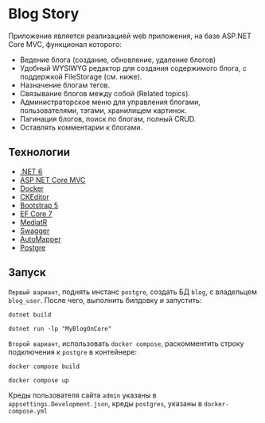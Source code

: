 # Blog Story

Приложение является реализацией web приложения, на базе ASP.NET Core MVC, функционал которого:
- Ведение блога (создание, обновление, удаление блогов)
- Удобный WYSIWYG редактор для создания содержимого блога, с поддержкой FileStorage (см. ниже).
- Назначение блогам тегов.
- Связывание блогов между собой (Related topics).
- Администраторское меню для управления блогами, пользователями, тэгами, хранилищем картинок.
- Пагинация блогов, поиск по блогам, полный CRUD.
- Оставлять комментарии к блогами.

## Технологии

- [.NET 6](https://dotnet.microsoft.com/en-us/download/dotnet/6.0)
- [ASP NET Core MVC](https://learn.microsoft.com/ru-ru/aspnet/core/introduction-to-aspnet-core?view=aspnetcore-7.0)
- [Docker](https://www.docker.com/)
- [CKEditor](https://ckeditor.com/)
- [Bootstrap 5](https://getbootstrap.com/)
- [EF Core 7](https://learn.microsoft.com/ru-ru/ef/core/what-is-new/ef-core-7.0/plan)
- [MediatR](https://github.com/jbogard/MediatR)
- [Swagger](https://swagger.io/)
- [AutoMapper](https://automapper.org/)
- [Postgre](https://www.postgresql.org/)

## Запуск

`Первый вариант`, поднять инстанс `postgre`, создать БД `blog`, с владельцем `blog_user`. После чего, выполнить билдовку и запустить:

```dotnet build```

```dotnet run -lp "MyBlogOnCore"```

`Второй вариант`, использовать `docker compose`, раскомментить строку подключения к `postgre` в контейнере:

```
docker compose build
```

```
docker compose up
```

Креды пользователя сайта `admin` указаны в `appsettings.Development.json`, креды `postgres`, указаны в `docker-compose.yml`
